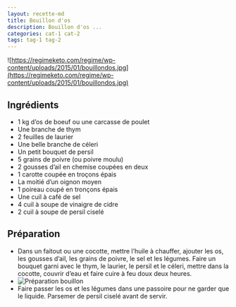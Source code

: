 ```yaml
---
layout: recette-md
title: Bouillon d'os
description: Bouillon d'os ...
categories: cat-1 cat-2
tags: tag-1 tag-2
---
```

![https://regimeketo.com/regime/wp-content/uploads/2015/01/bouillondos.jpg](https://regimeketo.com/regime/wp-content/uploads/2015/01/bouillondos.jpg)

## Ingrédients
  - 1 kg <span class="il">d</span>’<span class="il">os</span> de boeuf ou une carcasse de poulet
  - Une branche de thym
  - 2 feuilles de laurier
  - Une belle branche de céleri
  - Un petit bouquet de persil
  - 5 grains de poivre (ou poivre moulu)
  - 2 gousses <span class="il">d</span>’ail en chemise coupées en deux
  - 1 carotte coupée en troçons épais
  - La moitié <span class="il">d</span>’un oignon moyen
  - 1 poireau coupé en tronçons épais
  - Une cuil à café de sel
  - 4 cuil à soupe de vinaigre de cidre
  - 2 cuil à soupe de persil ciselé

## Préparation
  - Dans un faitout ou une cocotte, mettre l’huile à chauffer, ajouter
    les <span class="il">os</span>, les gousses <span class="il">d</span>’ail,
    les grains de poivre, le sel et les légumes.
    Faire un bouquet garni avec le thym, le laurier, le persil et
    le céleri, mettre dans la cocotte, couvrir <span class="il">d</span>’eau
    et faire cuire à feu doux deux heures.
  - ![Préparation bouillon](http://regimeketo.com/regime/wp-content/uploads/2015/01/preparation-bouillon.jpg)
  - Faire passer les <span class="il">os</span> et les légumes dans
    une passoire pour ne garder que le liquide.
    Parsemer de persil ciselé avant de servir.
